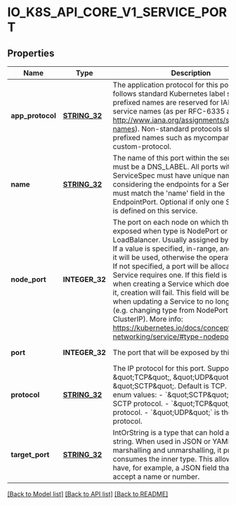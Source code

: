 # IO_K8S_API_CORE_V1_SERVICE_PORT

## Properties
Name | Type | Description | Notes
------------ | ------------- | ------------- | -------------
**app_protocol** | [**STRING_32**](STRING_32.md) | The application protocol for this port. This field follows standard Kubernetes label syntax. Un-prefixed names are reserved for IANA standard service names (as per RFC-6335 and http://www.iana.org/assignments/service-names). Non-standard protocols should use prefixed names such as mycompany.com/my-custom-protocol. | [optional] [default to null]
**name** | [**STRING_32**](STRING_32.md) | The name of this port within the service. This must be a DNS_LABEL. All ports within a ServiceSpec must have unique names. When considering the endpoints for a Service, this must match the &#39;name&#39; field in the EndpointPort. Optional if only one ServicePort is defined on this service. | [optional] [default to null]
**node_port** | **INTEGER_32** | The port on each node on which this service is exposed when type is NodePort or LoadBalancer.  Usually assigned by the system. If a value is specified, in-range, and not in use it will be used, otherwise the operation will fail.  If not specified, a port will be allocated if this Service requires one.  If this field is specified when creating a Service which does not need it, creation will fail. This field will be wiped when updating a Service to no longer need it (e.g. changing type from NodePort to ClusterIP). More info: https://kubernetes.io/docs/concepts/services-networking/service/#type-nodeport | [optional] [default to null]
**port** | **INTEGER_32** | The port that will be exposed by this service. | [default to null]
**protocol** | [**STRING_32**](STRING_32.md) | The IP protocol for this port. Supports \&quot;TCP\&quot;, \&quot;UDP\&quot;, and \&quot;SCTP\&quot;. Default is TCP.  Possible enum values:  - &#x60;\&quot;SCTP\&quot;&#x60; is the SCTP protocol.  - &#x60;\&quot;TCP\&quot;&#x60; is the TCP protocol.  - &#x60;\&quot;UDP\&quot;&#x60; is the UDP protocol. | [optional] [default to null]
**target_port** | [**STRING_32**](STRING_32.md) | IntOrString is a type that can hold an int32 or a string.  When used in JSON or YAML marshalling and unmarshalling, it produces or consumes the inner type.  This allows you to have, for example, a JSON field that can accept a name or number. | [optional] [default to null]

[[Back to Model list]](../README.md#documentation-for-models) [[Back to API list]](../README.md#documentation-for-api-endpoints) [[Back to README]](../README.md)


